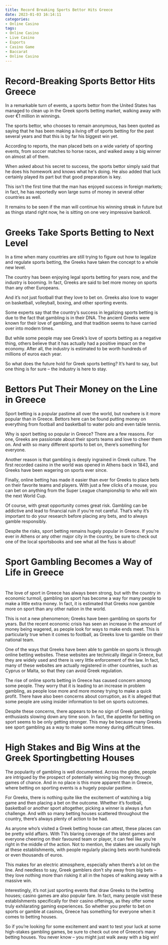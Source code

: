 ```yaml
---
title: Record Breaking Sports Bettor Hits Greece
date: 2023-01-03 16:14:11
categories:
- Online Casino
tags:
- Online Casino
- Live Casino
- Esports
- Casino Game
- Baccarat
- Online Casino
---
```



#  Record-Breaking Sports Bettor Hits Greece

In a remarkable turn of events, a sports bettor from the United States has managed to clean up in the Greek sports betting market, walking away with over €1 million in winnings.

The sports bettor, who chooses to remain anonymous, has been quoted as saying that he has been making a living off of sports betting for the past several years and that this is by far his biggest win yet.

According to reports, the man placed bets on a wide variety of sporting events, from soccer matches to horse races, and walked away a big winner on almost all of them.

When asked about his secret to success, the sports bettor simply said that he does his homework and knows what he's doing. He also added that luck certainly played its part but that good preparation is key.

This isn't the first time that the man has enjoyed success in foreign markets; in fact, he has reportedly won large sums of money in several other countries as well.

It remains to be seen if the man will continue his winning streak in future but as things stand right now, he is sitting on one very impressive bankroll.

#  Greeks Take Sports Betting to Next Level

In a time when many countries are still trying to figure out how to legalize and regulate sports betting, the Greeks have taken the concept to a whole new level.

The country has been enjoying legal sports betting for years now, and the industry is booming. In fact, Greeks are said to bet more money on sports than any other Europeans.

And it’s not just football that they love to bet on. Greeks also love to wager on basketball, volleyball, boxing, and other sporting events.

Some experts say that the country’s success in legalizing sports betting is due to the fact that gambling is in their DNA. The ancient Greeks were known for their love of gambling, and that tradition seems to have carried over into modern times.

But while some people may see Greek’s love of sports betting as a negative thing, others believe that it has actually had a positive impact on the economy. After all, the industry is estimated to be worth hundreds of millions of euros each year.

So what does the future hold for Greek sports betting? It’s hard to say, but one thing is for sure – the industry is here to stay.

#  Bettors Put Their Money on the Line in Greece

Sport betting is a popular pastime all over the world, but nowhere is it more popular than in Greece. Bettors here can be found putting money on everything from football and basketball to water polo and even table tennis.

Why is sport betting so popular in Greece? There are a few reasons. For one, Greeks are passionate about their sports teams and love to cheer them on. And with so many different sports to bet on, there’s something for everyone.

Another reason is that gambling is deeply ingrained in Greek culture. The first recorded casino in the world was opened in Athens back in 1843, and Greeks have been wagering on sports ever since.

Finally, online betting has made it easier than ever for Greeks to place bets on their favorite teams and players. With just a few clicks of a mouse, you can bet on anything from the Super League championship to who will win the next World Cup.

Of course, with great opportunity comes great risk. Gambling can be addictive and lead to financial ruin if you’re not careful. That’s why it’s important to do your research before placing any bets, and to always gamble responsibly.

Despite the risks, sport betting remains hugely popular in Greece. If you’re ever in Athens or any other major city in the country, be sure to check out one of the local sportsbooks and see what all the fuss is about!

#  Sport Gambling Becomes a Way of Life in Greece

#

The love of sport in Greece has always been strong, but with the country in economic turmoil, gambling on sport has become a way for many people to make a little extra money. In fact, it is estimated that Greeks now gamble more on sport than any other nation in the world.

This is not a new phenomenon; Greeks have been gambling on sports for years. But the recent economic crisis has seen an increase in the amount of money being wagered, as people look for ways to make ends meet. This is particularly true when it comes to football, as Greeks love to gamble on their national team.

One of the ways that Greeks have been able to gamble on sports is through online betting websites. These websites are technically illegal in Greece, but they are widely used and there is very little enforcement of the law. In fact, many of these websites are actually registered in other countries, such as Cyprus or Malta, so that they can avoid Greek regulation.

The rise of online sports betting in Greece has caused concern among some people. They worry that it is leading to an increase in problem gambling, as people lose more and more money trying to make a quick profit. There have also been concerns about corruption, as it is alleged that some people are using insider information to bet on sports outcomes.

Despite these concerns, there appears to be no sign of Greek gambling enthusiasts slowing down any time soon. In fact, the appetite for betting on sport seems to be only getting stronger. This may be because many Greeks see sport gambling as a way to make some money during difficult times.

#  High Stakes and Big Wins at the Greek Sportingbetting Houses

The popularity of gambling is well documented. Across the globe, people are intrigued by the prospect of potentially winning big money through games of chance. And in no place is this more apparent than in Greece, where betting on sporting events is a hugely popular pastime.

For Greeks, there is nothing quite like the excitement of watching a big game and then placing a bet on the outcome. Whether it’s football, basketball or another sport altogether, picking a winner is always a fun challenge. And with so many betting houses scattered throughout the country, there’s always plenty of action to be had.

As anyone who’s visited a Greek betting house can attest, these places can be pretty wild affairs. With TVs blaring coverage of the latest games and everyone cheering on their favoured team or player, it can feel like you’re right in the middle of the action. Not to mention, the stakes are usually high at these establishments, with people regularly placing bets worth hundreds or even thousands of euros.

This makes for an electric atmosphere, especially when there’s a lot on the line. And needless to say, Greek gamblers don’t shy away from big bets – they love nothing more than risking it all in the hopes of walking away with a massive win.

Interestingly, it’s not just sporting events that draw Greeks to the betting houses; casino games are also popular fare. In fact, many people visit these establishments specifically for their casino offerings, as they offer some truly exhilarating gaming experiences. So whether you prefer to bet on sports or gamble at casinos, Greece has something for everyone when it comes to betting houses.

So if you’re looking for some excitement and want to test your luck at some high-stakes gambling games, be sure to check out one of Greece’s many betting houses. You never know – you might just walk away with a big win!